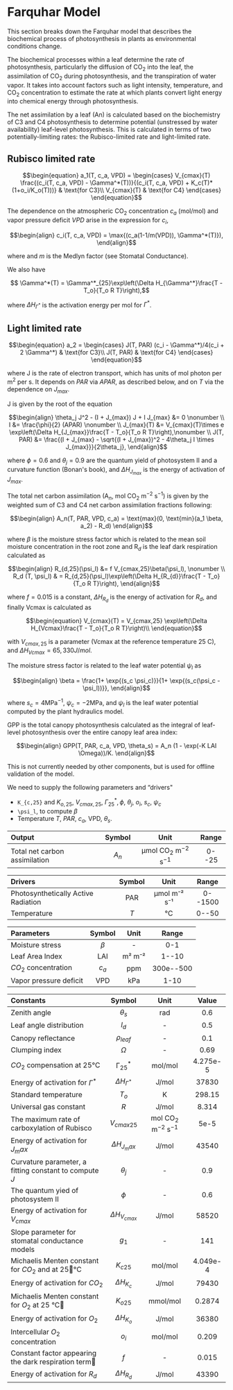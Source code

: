 # Farquhar Model
This section breaks down the Farquhar model that describes the biochemical process of photosynthesis in plants as environmental conditions change.

The biochemical processes within a leaf determine the rate of photosynthesis, particularly the diffusion of CO$_2$ into the leaf, the assimilation of CO$_2$ during photosynthesis, and the transpiration of water vapor. It takes into account factors such as light intensity, temperature, and CO$_2$ concentration to estimate the rate at which plants convert light energy into chemical energy through photosynthesis.

The net assimilation by a leaf (An) is calculated based on the biochemistry of C3 and C4 photosynthesis
to determine potential (unstressed by water availability) leaf-level photosynthesis. This is calculated in terms of two potentially-limiting rates:
the Rubisco-limited rate and light-limited rate.

## Rubisco limited rate

```math
\begin{equation}
a_1(T, c_a, VPD) =
\begin{cases}
      V_{cmax}(T)  \frac{(c_i(T, c_a, VPD) - \Gamma^*(T))}{(c_i(T, c_a, VPD) + K_c(T)*(1+o_i/K_o(T)))} & \text{for C3}\\
      V_{cmax}(T) & \text{for C4}
\end{cases}
\end{equation}
```

The dependence on the atmospheric CO$_2$ concentration $c_a$ (mol/mol) and vapor pressure deficit $VPD$ arise in the expression for $c_i$,
```math
\begin{align}
    c_i(T, c_a, VPD) = \max{(c_a(1-1/m(VPD)), \Gamma^*(T)}),
\end{align}
```
where and $m$ is the Medlyn factor (see Stomatal Conductance).

We also have
```math
    \Gamma^*(T) = \Gamma^*_{25}\exp\left(\Delta H_{\Gamma^*}\frac{T - T_o}{T_o R T}\right),
```

where $\Delta H_{\Gamma^*}$ is the activation energy per mol for $\Gamma^*$.

## Light limited rate

```math
\begin{equation}
a_2 =
\begin{cases}
      J(T, PAR) (c_i - \Gamma^*)/4(c_i + 2  \Gamma^*) & \text{for C3}\\
      J(T, PAR) & \text{for C4}
\end{cases}
\end{equation}
```

where J is the rate of electron transport, which has units of mol photon per m$^2$ per s. It depends on $PAR$ via $APAR$, as described below, and on $T$ via the dependence on $J_{max}$.

J is given by the root of the equation
```math
\begin{align}
    \theta_j J^2 - (I + J_{max}) J + I J_{max} &= 0 \nonumber \\
    I &= \frac{\phi}{2} (APAR) \nonumber \\
    J_{max}(T) &= V_{cmax}(T)\times e \exp\left(\Delta H_{J_{max}}\frac{T - T_o}{T_o R T}\right),\nonumber \\
J(T, PAR) &= \frac{(I + J_{max} - \sqrt{(I + J_{max})^2 - 4\theta_j I \times J_{max}}}{2\theta_j},
\end{align}
```
where $\phi = 0.6$ and $\theta_j = 0.9$ are the quantum yield of photosystem II and a curvature function (Bonan's book), and $\Delta H_{J_{max}}$ is the energy of activation of $J_{max}$.

The total net carbon assimilation (A$_n$, mol CO$_2$ m$^{-2}$ s$^{-1}$) is given by the weighted sum of C3 and C4 net carbon assimilation fractions following:
```math
\begin{align}
A_n(T, PAR, VPD, c_a) = \text{max}(0, \text{min}(a_1 \beta, a_2) - R_d)
\end{align}
```

where $\beta$ is the moisture stress factor which is related to the mean soil moisture concentration in the root zone and R$_d$ is the leaf dark respiration calculated as
```math
\begin{align}
    R_{d,25}(\psi_l) &= f V_{cmax,25}\beta(\psi_l), \nonumber \\
    R_d (T, \psi_l) & = R_{d,25}(\psi_l)\exp\left(\Delta H_{R_{d}}\frac{T - T_o}{T_o R T}\right),
\end{align}
```

where $f = 0.015$ is a constant, $\Delta H_{R_d}$ is the energy of activation for $R_d$, and finally
Vcmax is calculated as
```math
\begin{equation}
V_{cmax}(T) = V_{cmax,25} \exp\left(\Delta H_{Vcmax}\frac{T - T_o}{T_o R T}\right)\\
\end{equation}
```
with $V_{cmax,25}$ is a parameter (Vcmax at the reference temperature 25 C), and $\Delta H_{Vcmax} = 65,330 J/mol$.

The moisture stress factor is related to the leaf water potential $\psi_l$ as
```math
\begin{align}
    \beta = \frac{1+ \exp{(s_c \psi_c)}}{1+ \exp{(s_c(\psi_c - \psi_l))}},
\end{align}
```
where $s_c = 4$MPa$^{-1}$, $\psi_c = -2$MPa, and $\psi_l$ is the leaf water potential computed by the plant hydraulics model.

GPP is the total canopy photosynthesis calculated as the integral of leaf-level photosynthesis over the entire canopy leaf area index:
```math
\begin{align}
GPP(T, PAR, c_a, VPD, \theta_s) = A_n  (1 - \exp(-K LAI \Omega))/K.
\end{align}
```
This is not currently needed by other components, but is used for offline validation of the model.

We need to supply the following parameters and “drivers"

- ``K_{c,25}`` and $K_{o,25}$, $V_{cmax, 25}$, $\Gamma^*_{25},\phi$, $\theta_j$, $o_i$, $s_c$, $\psi_c$
- ``\psi_l``, to compute $\beta$
- Temperature $T$, $PAR$, $c_a$, VPD, $\theta_s$.

| Output | Symbol | Unit | Range |
| :---         |     :---:      |    :---:      |     :---:   |
| Total net carbon assimilation | $A_n$   | μmol CO$_2$ m$^{-2}$ s$^{-1}$  | 0--25 |

| Drivers | Symbol | Unit | Range |
| :---         |     :---:      |    :---:      |     :---:   |
| Photosynthetically Active Radiation | PAR | μmol m⁻² s⁻¹  | 0--1500 |
| Temperature | $T$  | °C  | 0--50 |

| Parameters | Symbol | Unit | Range |
| :---         |     :---:      |    :---:      |     :---:   |
| Moisture stress | $β$  | -  | 0-1 |
| Leaf Area Index   | LAI   | m² m⁻² | 1--10 |
| $CO_2$ concentration | $c_a$   | ppm | 300e--500 |
| Vapor pressure deficit | VPD | kPa  | 1-10 |

| Constants | Symbol | Unit | Value |
| :---         |     :---:      |    :---:      |     :---:   |
| Zenith angle | $θ_s$  | rad | 0.6 |
| Leaf angle distribution | $l_d$ | - | 0.5 |
| Canopy reflectance | $ρ_{leaf}$  | -  | 0.1 |
| Clumping index | $Ω$  | -  | 0.69 |
| $CO_2$ compensation at 25°C | Γ$^*_{25}$  | mol/mol | 4.275e-5 |
| Energy of activation for $Γ^*$ | $ΔH_{Γ^*}$ | J/mol | 37830 |
| Standard temperature | $T_o$  | K | 298.15 |
| Universal gas constant | $R$  | J/mol | 8.314 |
| The maximum rate of carboxylation of Rubisco | $V_{cmax25}$  | mol CO$_2$ m$^{-2}$ s$^{-1}$ | 5e-5 |
| Energy of activation for $J_max$ | $ΔH_{J_max}$ | J/mol | 43540 |
| Curvature parameter, a fitting constant to compute $J$ | $θ_j$  | -  | 0.9 |
| The quantum yied of photosystem II | $\phi$  | -  | 0.6 |
| Energy of activation for $V_{cmax}$ | $ΔH_{V_{cmax}}$  | J/mol | 58520 |
| Slope parameter for stomatal conductance models | $g_1$ | - | 141 |
| Michaelis Menten constant for $CO_2$ and at 25°C | $K_{c25}$  | mol/mol | 4.049e-4 |
| Energy of activation for $CO_2$ | $ΔH_{K_c}$  | J/mol | 79430 |
| Michaelis Menten constant for $O_2$ at 25 °C | $K_{o25}$  | mmol/mol | 0.2874 |
| Energy of activation for $O_2$ | $ΔH_{K_o}$  | J/mol | 36380 |
| Intercellular $O_2$ concentration | $o_i$  | mol/mol | 0.209 |
| Constant factor appearing the dark respiration term | $f$  | - | 0.015 |
| Energy of activation for $R_d$ | $ΔH_{R_d}$  | J/mol | 43390 |
